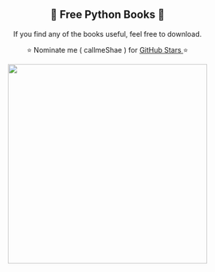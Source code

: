 <h2 align="center"> 📘 Free Python Books 📘</h2>

<p align="center"> If you find any of the books useful, feel free to download.</p>
<p align="center"> ⭐ Nominate me ( callmeShae ) for <a href="https://stars.github.com/nominate/"> GitHub Stars </a>⭐

<p align="center"><img src="https://loudbench.com/wp-content/uploads/2023/02/Python-logo-1024x576.png" width=400/></p>


